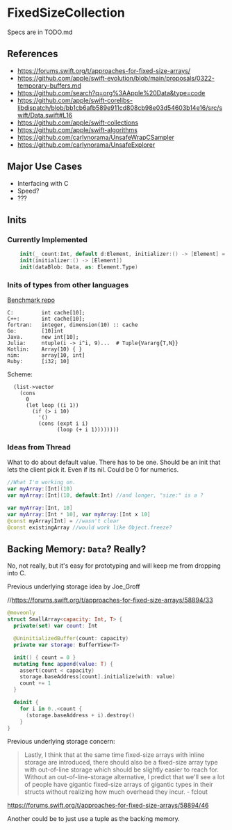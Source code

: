 # FixedSizeCollection

Specs are in TODO.md

## References
- https://forums.swift.org/t/approaches-for-fixed-size-arrays/
- https://github.com/apple/swift-evolution/blob/main/proposals/0322-temporary-buffers.md
- https://github.com/search?q=org%3AApple%20Data&type=code
- https://github.com/apple/swift-corelibs-libdispatch/blob/bb1cb6afb589e911cd808cb98e03d54603b14e16/src/swift/Data.swift#L16
- https://github.com/apple/swift-collections
- https://github.com/apple/swift-algorithms
- https://github.com/carlynorama/UnsafeWrapCSampler
- https://github.com/carlynorama/UnsafeExplorer

## Major Use Cases

- Interfacing with C
- Speed? 
- ??? 

## Inits

### Currently Implemented

```swift
    init(_ count:Int, default d:Element, initializer:() -> [Element] = { [] }) 
    init(initializer:() -> [Element])
    init(dataBlob: Data, as: Element.Type)
```

### Inits of types from other languages

[Benchmark repo](https://github.com/jabbalaci/SpeedTests) 
```text
C:         int cache[10];
C++:       int cache[10];
fortran:   integer, dimension(10) :: cache
Go:        [10]int
Java.      new int[10];
Julia:     ntuple(i -> i^i, 9)...  # Tuple{Vararg{T,N}}
Kotlin:    Array(10) { }
nim:       array[10, int]
Ruby:      [i32; 10]
```

Scheme:
```
  (list->vector
    (cons
      0
      (let loop ((i 1))
        (if (> i 10)
          '()
          (cons (expt i i)
                (loop (+ i 1))))))))
```

### Ideas from Thread

What to do about default value. There has to be one. Should be an init that lets the client pick it. Even if its nil. Could be 0 for numerics. 

```swift
//What I'm working on.
var myArray:[Int](10)
var myArray:[Int](10, default:Int) //and longer, "size:" is a ? 

var myArray:[Int, 10]
var myArray:[Int * 10], var myArray:[Int x 10]
@const myArray[Int] = //wasn't clear
@const existingArray //would work like Object.freeze?
```

## Backing Memory: `Data`? Really?

No, not really, but it's easy for prototyping and will keep me from dropping into C.

Previous underlying storage idea by Joe_Groff

//https://forums.swift.org/t/approaches-for-fixed-size-arrays/58894/33

```swift
@moveonly
struct SmallArray<capacity: Int, T> {
  private(set) var count: Int

  @UninitializedBuffer(count: capacity)
  private var storage: BufferView<T>

  init() { count = 0 }
  mutating func append(value: T) {
    assert(count < capacity)
    storage.baseAddress[count].initialize(with: value)
    count += 1
  }

  deinit {
    for i in 0..<count {
      (storage.baseAddress + i).destroy()
    }
}
```

Previous underlying storage concern: 

> Lastly, I think that at the same time fixed-size arrays with inline storage are introduced, there should also be a fixed-size array type with out-of-line storage which should be slightly easier to reach for. Without an out-of-line-storage alternative, I predict that we'll see a lot of people have gigantic fixed-size arrays of gigantic types in their structs without realizing how much overhead they incur. - fclout

https://forums.swift.org/t/approaches-for-fixed-size-arrays/58894/46


Another could be to just use a tuple as the backing memory.
